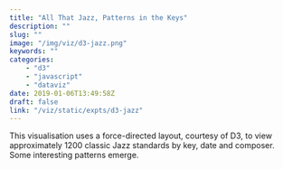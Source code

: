 ```yaml
---
title: "All That Jazz, Patterns in the Keys"
description: ""
slug: ""
image: "/img/viz/d3-jazz.png"
keywords: ""
categories:
    - "d3"
    - "javascript"
    - "dataviz"
date: 2019-01-06T13:49:58Z
draft: false
link: "/viz/static/expts/d3-jazz"
---
```

This visualisation uses a force-directed layout, courtesy of D3, to view approximately 1200 classic Jazz standards by key, date and composer. Some interesting patterns emerge.

<!--more-->
